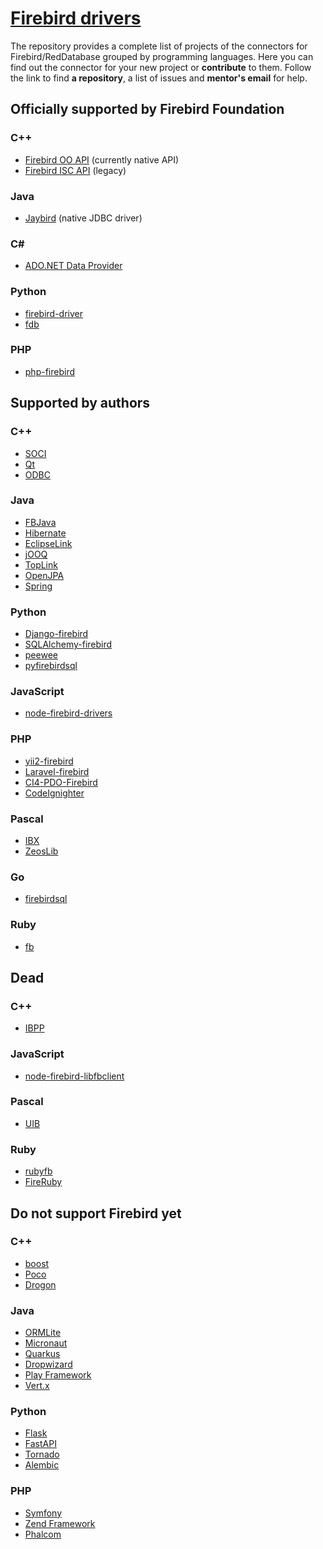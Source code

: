 # [Firebird drivers](https://github.com/red-soft-ru/firebird_drivers)
The repository provides a complete list of projects of the connectors for Firebird/RedDatabase grouped by programming languages.
Here you can find out the connector for your new project or **contribute** to them. Follow the link to find **a repository**, a list of issues and **mentor's email** for help.

## Officially supported by Firebird Foundation

### C++
  * [Firebird OO API](cpp/firebird_oo_api.md) (currently native API)
  * [Firebird ISC API](cpp/firebird_isc_api.md) (legacy)

### Java
  * [Jaybird](java/jaybird.md) (native JDBC driver)

### C#
  * [ADO.NET Data Provider](csharp/ado_net_provider.md)

### Python
  * [firebird-driver](python/firebird-driver.md)
  * [fdb](python/fdb.md)

### PHP
  * [php-firebird](php/php-firebird.md)


## Supported by authors

### C++
  * [SOCI](cpp/soci.md)
  * [Qt](cpp/qt.md)
  * [ODBC](cpp/odbc.md)

### Java
  * [FBJava](java/fbjava.md)
  * [Hibernate](java/hibernate.md)
  * [EclipseLink](java/eclipselink.md)
  * [jOOQ](java/jooq.md)
  * [TopLink](java/toplink.md)
  * [OpenJPA](java/openjpa.md)
  * [Spring](java/spring.md)

### Python
  * [Django-firebird](python/django-firebird.md)
  * [SQLAlchemy-firebird](python/sqlalchemy-firebird.md)
  * [peewee](python/peewee.md)
  * [pyfirebirdsql](python/pyfirebirdsql.md)

### JavaScript
  * [node-firebird-drivers](js/node_firebird_drivers.md)

### PHP
  * [yii2-firebird](php/yii2-firebird.md)
  * [Laravel-firebird](php/laravel-firebird.md)
  * [CI4-PDO-Firebird](php/ci4_pdo_firebird.md)
  * [CodeIgnighter](php/codeigniter.md)

### Pascal
  * [IBX](pascal/ibx.md)
  * [ZeosLib](pascal/zeos.md)

### Go
  * [firebirdsql](go/firebirdsql.md)

### Ruby
  * [fb](ruby/fb.md)


## Dead

### C++
  * [IBPP](cpp/ibpp.md)

### JavaScript
  * [node-firebird-libfbclient](js/node_firebird_libfbclient.md)

### Pascal
  * [UIB](pascal/uib.md)

### Ruby
  * [rubyfb](ruby/rubyfb.md)
  * [FireRuby](ruby/fire_ruby.md)


## Do not support Firebird yet

### C++
  * [boost](cpp/boost.md)
  * [Poco](cpp/poco.md)
  * [Drogon](cpp/drogon.md)

### Java
  * [ORMLite](java/ormlite.md)
  * [Micronaut](java/micronaut.md)
  * [Quarkus](java/quarkus.md)
  * [Dropwizard](java/dropwizard.md)
  * [Play Framework](java/play_framework.md)
  * [Vert.x](java/vert_x.md)

### Python
  * [Flask](python/flask.md)
  * [FastAPI](python/fastapi.md)
  * [Tornado](python/tornado.md)
  * [Alembic](python/alembic.md)

### PHP
  * [Symfony](php/symfony.md)
  * [Zend Framework](php/zend.md)
  * [Phalcom](php/phalcon.md)
